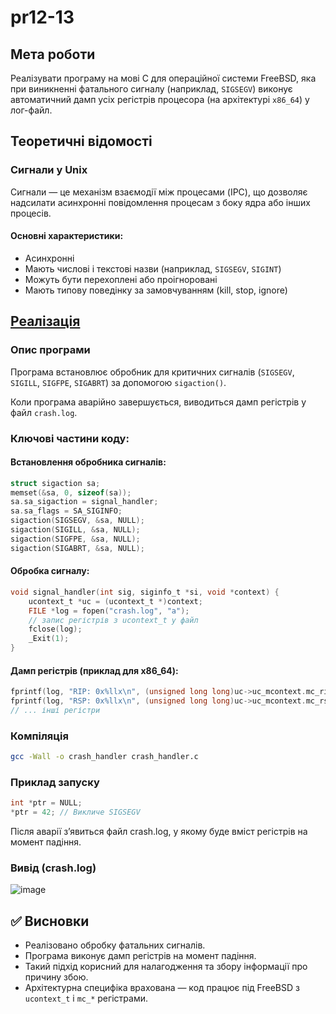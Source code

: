 # pr12-13

## Мета роботи

Реалізувати програму на мові C для операційної системи FreeBSD, яка при виникненні фатального сигналу (наприклад, `SIGSEGV`) виконує автоматичний дамп усіх регістрів процесора (на архітектурі `x86_64`) у лог-файл.

## Теоретичні відомості

### Сигнали у Unix

Сигнали — це механізм взаємодії між процесами (IPC), що дозволяє надсилати асинхронні повідомлення процесам з боку ядра або інших процесів.

#### Основні характеристики:
- Асинхронні
- Мають числові і текстові назви (наприклад, `SIGSEGV`, `SIGINT`)
- Можуть бути перехоплені або проігноровані
- Мають типову поведінку за замовчуванням (kill, stop, ignore)


## [Реалізація](https://github.com/VladHume/pr12-13/blob/main/crash_handler.c)

### Опис програми

Програма встановлює обробник для критичних сигналів (`SIGSEGV`, `SIGILL`, `SIGFPE`, `SIGABRT`) за допомогою `sigaction()`.

Коли програма аварійно завершується, виводиться дамп регістрів у файл `crash.log`.

### Ключові частини коду:

#### Встановлення обробника сигналів:
```c
struct sigaction sa;
memset(&sa, 0, sizeof(sa));
sa.sa_sigaction = signal_handler;
sa.sa_flags = SA_SIGINFO;
sigaction(SIGSEGV, &sa, NULL);
sigaction(SIGILL, &sa, NULL);
sigaction(SIGFPE, &sa, NULL);
sigaction(SIGABRT, &sa, NULL);
```

#### Обробка сигналу:
```c
void signal_handler(int sig, siginfo_t *si, void *context) {
    ucontext_t *uc = (ucontext_t *)context;
    FILE *log = fopen("crash.log", "a");
    // запис регістрів з ucontext_t у файл
    fclose(log);
    _Exit(1);
}
```

#### Дамп регістрів (приклад для x86_64):
```c
fprintf(log, "RIP: 0x%llx\n", (unsigned long long)uc->uc_mcontext.mc_rip);
fprintf(log, "RSP: 0x%llx\n", (unsigned long long)uc->uc_mcontext.mc_rsp);
// ... інші регістри
```

### Компіляція
```sh
gcc -Wall -o crash_handler crash_handler.c
```

### Приклад запуску
```c
int *ptr = NULL;
*ptr = 42; // Викличе SIGSEGV
```
Після аварії зʼявиться файл crash.log, у якому буде вміст регістрів на момент падіння.

### Вивід (crash.log)
![image](https://github.com/user-attachments/assets/c3f1dc42-c04d-497e-bf3f-c4fa8d4c5348)

## ✅ Висновки

- Реалізовано обробку фатальних сигналів.
- Програма виконує дамп регістрів на момент падіння.
- Такий підхід корисний для налагодження та збору інформації про причину збою.
- Архітектурна специфіка врахована — код працює під FreeBSD з `ucontext_t` і `mc_*` регістрами.
